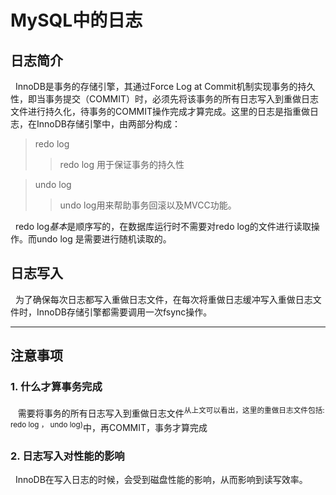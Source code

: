 # MySQL中的日志
## 日志简介
&nbsp;&nbsp;InnoDB是事务的存储引擎，其通过Force Log at Commit机制实现事务的持久性，即当事务提交（COMMIT）时，必须先将该事务的所有日志写入到重做日志文件进行持久化，待事务的COMMIT操作完成才算完成。这里的日志是指重做日志，在InnoDB存储引擎中，由两部分构成：
> redo log 
  >> redo log 用于保证事务的持久性

>  undo log
  >> undo log用来帮助事务回滚以及MVCC功能。

&nbsp;&nbsp;redo log*基本*是顺序写的，在数据库运行时不需要对redo log的文件进行读取操作。而undo log 是需要进行随机读取的。


## 日志写入
&nbsp;&nbsp;为了确保每次日志都写入重做日志文件，在每次将重做日志缓冲写入重做日志文件时，InnoDB存储引擎都需要调用一次fsync操作。


---
## 注意事项
### 1. 什么才算事务完成
&nbsp;&nbsp; 需要将事务的所有日志写入到重做日志文件<sup>从上文可以看出，这里的重做日志文件包括: redo log ， undo log)</sup>中，再COMMIT，事务才算完成

### 2. 日志写入对性能的影响
&nbsp;&nbsp;InnoDB在写入日志的时候，会受到磁盘性能的影响，从而影响到读写效率。